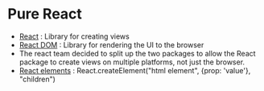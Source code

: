 # Pure React

- <ins>React</ins> : Library for creating views
- <ins>React DOM</ins> : Library for rendering the UI to the browser
- The react team decided to split up the two packages to allow the React package to create views on multiple platforms, not just the browser.
- <ins>React elements</ins> : React.createElement("html element", {prop: 'value'}, "children")
